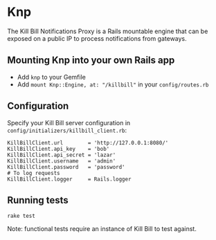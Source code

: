 Knp
===

The Kill Bill Notifications Proxy is a Rails mountable engine that can be exposed on a public IP to process notifications from gateways.


Mounting Knp into your own Rails app
------------------------------------

* Add `knp` to your Gemfile
* Add `mount Knp::Engine, at: "/killbill"` in your `config/routes.rb`


Configuration
-------------

Specify your Kill Bill server configuration in ```config/initializers/killbill_client.rb```:

```
KillBillClient.url        = 'http://127.0.0.1:8080/'
KillBillClient.api_key    = 'bob'
KillBillClient.api_secret = 'lazar'
KillBillClient.username   = 'admin'
KillBillClient.password   = 'password'
# To log requests
KillBillClient.logger     = Rails.logger
```


Running tests
-------------

```
rake test
```

Note: functional tests require an instance of Kill Bill to test against.
